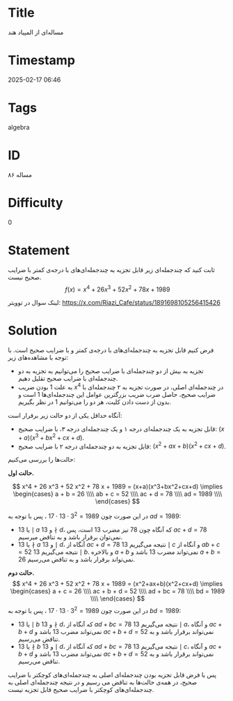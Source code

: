 # Title
مساله‌ای از المپیاد هند
# Timestamp
2025-02-17 06:46
# Tags
algebra
# ID
مساله ۸۶
# Difficulty
0
# Statement
ثابت کنید که چندجمله‌ای زیر قابل تجزیه به چندجمله‌ای‌های با درجه‌ی کمتر با ضرایب صحیح نیست.
$$
f(x) = x^4 + 26 x^3 + 52 x^2 + 78 x + 1989
$$

لینک سوال در توویتر: https://x.com/Riazi_Cafe/status/1891698105256415426

# Solution

فرض کنیم قابل تجزیه به چندجمله‌ای‌های با درجه‌ی کمتر و با ضرایب صحیح است. با توجه با مشاهده‌های زیر:

* تجزیه به بیش از دو چندجمله‌ای با ضرایب صحیح را می‌توانیم به تجزیه به دو چندجمله‌ای با ضرایب صحیح تقلیل دهیم.
* به علت $1$ بودن ضریب $x^4$ در چندجمله‌ای اصلی، در صورت تجزیه به ۲ چندجمله‌ای با ضرایب صحیح، حاصل ضرب ضریب بزرگترین عوامل این چند‌جمله‌ای‌ها $1$ است و بدون از دست دادن کلیت، هر دو را می‌توانیم $1$ در نظر بگیریم.

آنگاه حداقل یکی از دو حالت زیر برقرار است:

* قابل تجزیه به یک چندجمله‌ای درجه ۱ و یک چندجمله‌ای درجه ۳، با ضرایب صحیح: 
$(x+a)(x^3+bx^2+cx+d)$.
* قابل تجزیه به دو چندجمله‌ای درجه ۲ با ضرایب صحیح: 
$(x^2+ax+b)(x^2+cx+d)$.

حالت‌ها را بررسی می‌کنیم:

**حالت اول.**

$$
x^4 + 26 x^3 + 52 x^2 + 78 x + 1989 = (x+a)(x^3+bx^2+cx+d) \implies
\begin{cases}
a + b = 26 \\\\
ab + c = 52 \\\\
ac + d = 78 \\\\
ad = 1989 \\\\
\end{cases}
$$

در این صورت چون 
$1989=3^2\cdot 13 \cdot 17$
، پس با توجه به $ad = 1989$:
* یا $13 \mid a$ و $13 \nmid d$، که آنگاه چون $78$ نیز مضرب $13$ است، پس $ac + d = 78$ نمی‌توان برقرار باشد و به تناقض میرسیم.
* یا $13 \nmid a$ و $13 \mid d$، آنگاه از $ac + d = 78$ نتیجه می‌گیریم $13 \mid c$ و آنگاه از $ab + c = 52$ نتیجه می‌گیریم $13 \mid b$. و بالاخره $a + b$ نمی‌تواند مضرب $13$ باشد و $a + b = 26$ نمی‌تواند برقرار باشد و به تناقض می‌رسیم.

**حالت دوم.**
$$
x^4 + 26 x^3 + 52 x^2 + 78 x + 1989 = (x^2+ax+b)(x^2+cx+d) \implies
\begin{cases}
a + c = 26 \\\\
ac + b + d = 52 \\\\
ad + bc = 78 \\\\
bd = 1989 \\\\
\end{cases}
$$
در این صورت چون 
$1989=3^2\cdot 13 \cdot 17$
، پس با توجه به $bd = 1989$:

* یا $13 \mid b$ و $13 \nmid d$، که آنگاه از $ad + bc = 78$ نتیجه می‌گیریم $13 \mid a$، و آنگاه $ac + b + d$ نمی‌تواند مضرب $13$ باشد و $ac + b + d = 52$ نمی‌تواند برقرار باشد و به تناقض می‌رسیم.
* یا $13 \nmid b$ و $13 \mid d$، که آنگاه از $ad + bc = 78$ نتیجه می‌گیریم $13 \mid c$، و آنگاه $ac + b + d$ نمی‌تواند مضرب $13$ باشد و $ac + b + d = 52$ نمی‌تواند برقرار باشد و به تناقض می‌رسیم.


پس با فرض قابل تجزیه بودن چندجمله‌ای اصلی به چندجمله‌ای‌های کوچکتر با ضرایب صحیح، در همه‌ی حالت‌ها به تناقض می رسیم و  در نتیجه چندجمله‌ای اصلی به چندجمله‌ای‌های کوچکتر با ضرایب صحیح قابل تجزیه نیست.
